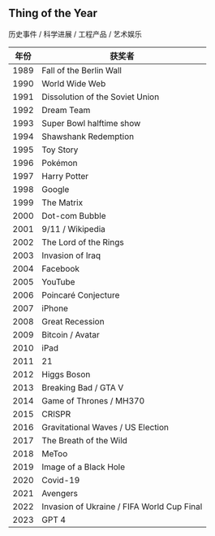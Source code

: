 ## Thing of the Year

历史事件 / 科学进展 / 工程产品 / 艺术娱乐

| 年份 | 获奖者                                      | 
|:----:|--------------------------------------------|
| 1989 | Fall of the Berlin Wall                    | 
| 1990 | World Wide Web                             | 
| 1991 | Dissolution of the Soviet Union            |
| 1992 | Dream Team                                 |
| 1993 | Super Bowl halftime show                   |
| 1994 | Shawshank Redemption                       |
| 1995 | Toy Story                                  |
| 1996 | Pokémon                                    |
| 1997 | Harry Potter                               | 
| 1998 | Google                                     | 
| 1999 | The Matrix                                 | 
| 2000 | Dot-com Bubble                             | 
| 2001 | 9/11 / Wikipedia                           | 
| 2002 | The Lord of the Rings                      | 
| 2003 | Invasion of Iraq                           | 
| 2004 | Facebook                                   | 
| 2005 | YouTube                                    |    
| 2006 | Poincaré Conjecture                        |   
| 2007 | iPhone                                     |    
| 2008 | Great Recession                            |   
| 2009 | Bitcoin / Avatar                           |    
| 2010 | iPad                                       |    
| 2011 | 21                                         |    
| 2012 | Higgs Boson                                |   
| 2013 | Breaking Bad / GTA V                       |    
| 2014 | Game of Thrones / MH370                    |            
| 2015 | CRISPR                                     |   
| 2016 | Gravitational Waves / US Election          |   
| 2017 | The Breath of the Wild                     |    
| 2018 | MeToo                                      |   
| 2019 | Image of a Black Hole                      |   
| 2020 | Covid-19                                   |   
| 2021 | Avengers                                   |    
| 2022 | Invasion of Ukraine / FIFA World Cup Final |          
| 2023 | GPT 4                                      |    